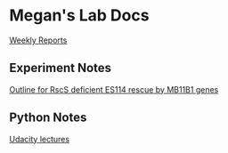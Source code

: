 # Megan's Lab Docs

[Weekly Reports](https://github.com/m2murphy/lab_docs/blob/Weekly-Reports/weekly-reports.md)


## Experiment Notes
[Outline for RscS deficient ES114 rescue by MB11B1 genes](https://github.com/m2murphy/lab_docs/blob/master/experiment-1.md#experiment---rescue-of-rscs-deficient-es114-by-essential-mb11b1-genes) 


## Python Notes
[Udacity lectures](https://github.com/m2murphy/lab_docs/tree/master)

